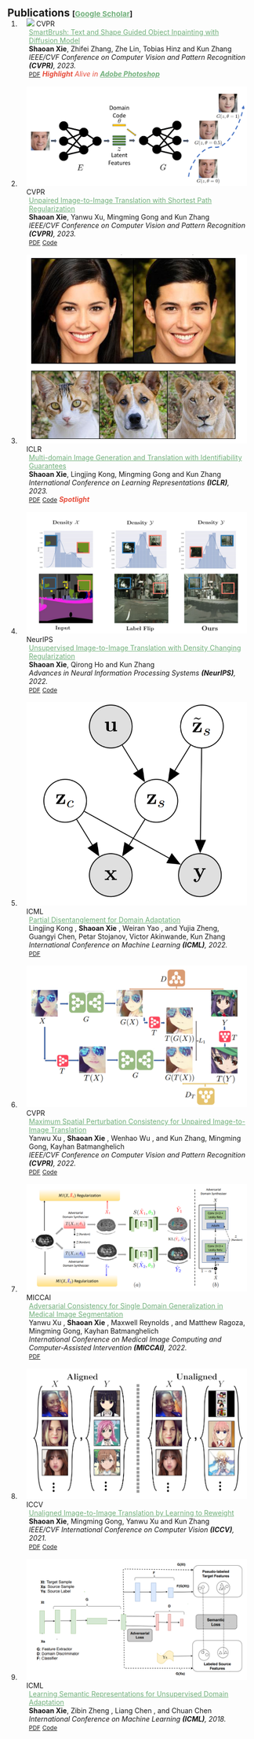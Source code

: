 <h2 id="publications" style="margin: 2px 0px -15px;">Publications <temp style="font-size:15px;">[</temp><a href="https://scholar.google.com/citations?user=mChB-hQAAAAJ&hl=en&oi=ao" target="_blank" style="font-size:15px;color:#71b07b;">Google Scholar</a><temp style="font-size:15px;">]</temp></h2>
   

<div class="publications">
<ol class="bibliography">

<li>
<div class="pub-row">

  <div class="col-sm-3 abbr" style="position: relative;padding-right: 15px;padding-left: 15px;">
    <img src="assets/img/smartbrush_demo.gif" class="teaser img-fluid z-depth-1">
    <abbr class="badge-abbr">CVPR</abbr>
  </div>

  <div class="col-sm-9" style="position: relative;padding-right: 15px;padding-left: 20px;">
    <div class="title"><a href="https://arxiv.org/pdf/2212.05034.pdf" style="color:#71b07b;">SmartBrush: Text and Shape Guided Object Inpainting with Diffusion Model</a></div>
    <div class="author"><strong>Shaoan Xie</strong>, Zhifei Zhang, Zhe Lin, Tobias Hinz and Kun Zhang</div>
    <div class="periodical"><em>IEEE/CVF Conference on Computer Vision and Pattern Recognition <strong>(CVPR)</strong>, 2023.</em></div>
    <div class="links">
      <a href="https://arxiv.org/pdf/2212.05034.pdf" class="btn btn-sm z-depth-0" role="button" target="_blank" style="font-size:12px;">PDF</a>    
       <strong><i style="color:#e74d3c">Highlight</i></strong> <i style="color:#e74d3c">Alive in <strong><a href="" style="color:#71b07b;"> Adobe Photoshop</a></strong></i>
    </div>
  </div> 
</div>
</li>
  <br>
  
  <li>
<div class="pub-row">

  <div class="col-sm-3 abbr" style="position: relative;padding-right: 15px;padding-left: 15px;">
    <img src="assets/img/santa.PNG" class="teaser img-fluid z-depth-1">
    <abbr class="badge-abbr">CVPR</abbr>
  </div>

  <div class="col-sm-9" style="position: relative;padding-right: 15px;padding-left: 20px;">
    <div class="title"><a href="https://arxiv.org/pdf/2212.05034.pdf" style="color:#71b07b;">Unpaired Image-to-Image Translation with Shortest Path Regularization</a></div>
    <div class="author"><strong>Shaoan Xie</strong>, Yanwu Xu, Mingming Gong and Kun Zhang</div>
    <div class="periodical"><em>IEEE/CVF Conference on Computer Vision and Pattern Recognition <strong>(CVPR)</strong>, 2023.</em></div>
    <div class="links">
      <a href="https://openaccess.thecvf.com/content/CVPR2023/papers/Xie_Unpaired_Image-to-Image_Translation_With_Shortest_Path_Regularization_CVPR_2023_paper.pdf" class="btn btn-sm z-depth-0" role="button" target="_blank" style="font-size:12px;">PDF</a>  
        <a href="https://github.com/Mid-Push/santa" class="btn btn-sm z-depth-0" role="button" target="_blank" style="font-size:12px;">Code</a>
    </div>
  </div> 
</div>
</li>
  <br>
  
  
  <li>
<div class="pub-row">

  <div class="col-sm-3 abbr" style="position: relative;padding-right: 15px;padding-left: 15px;">
    <img src="assets/img/istylegan.PNG" class="teaser img-fluid z-depth-1">
    <abbr class="badge">ICLR</abbr>
  </div>

  <div class="col-sm-9" style="position: relative;padding-right: 15px;padding-left: 20px;">
    <div class="title"><a href="https://openreview.net/pdf?id=U2g8OGONA_V" style="color:#71b07b;">Multi-domain Image Generation and Translation with Identifiability Guarantees</a></div>
    <div class="author"><strong>Shaoan Xie</strong>, Lingjing Kong, Mingming Gong and Kun Zhang</div>
    <div class="periodical"><em>International Conference on Learning Representations <strong>(ICLR)</strong>, 2023.</em></div>
    <div class="links">
      <a href="https://openreview.net/pdf?id=U2g8OGONA_V" class="btn btn-sm z-depth-0" role="button" target="_blank" style="font-size:12px;">PDF</a>    
      <a href="https://github.com/Mid-Push/i-stylegan" class="btn btn-sm z-depth-0" role="button" target="_blank" style="font-size:12px;">Code</a>
      <strong><i style="color:#e74d3c">Spotlight</i></strong>
    </div>
  </div> 
</div>
</li>
  <br>
  
  
  <li>
<div class="pub-row">

  <div class="col-sm-3 abbr" style="position: relative;padding-right: 15px;padding-left: 15px;">
    <img src="assets/img/decent.PNG" class="teaser img-fluid z-depth-1">
    <abbr class="badge">NeurIPS</abbr>
  </div>

  <div class="col-sm-9" style="position: relative;padding-right: 15px;padding-left: 20px;">
    <div class="title"><a href="https://openreview.net/pdf?id=RNZ8JOmNaV4" style="color:#71b07b;">Unsupervised Image-to-Image Translation with Density Changing Regularization</a></div>
    <div class="author"><strong>Shaoan Xie</strong>, Qirong Ho and Kun Zhang</div>
    <div class="periodical"><em>Advances in Neural Information Processing Systems <strong>(NeurIPS)</strong>, 2022.</em></div>
    <div class="links">
      <a href="https://openreview.net/pdf?id=RNZ8JOmNaV4" class="btn btn-sm z-depth-0" role="button" target="_blank" style="font-size:12px;">PDF</a>   
      <a href="https://github.com/Mid-Push/Decent" class="btn btn-sm z-depth-0" role="button" target="_blank" style="font-size:12px;">Code</a>
    </div>
  </div> 
</div>
</li>
  <br>
  
  
  <li>
<div class="pub-row">

  <div class="col-sm-3 abbr" style="position: relative;padding-right: 15px;padding-left: 15px;">
    <img src="assets/img/imsda.PNG" class="teaser img-fluid z-depth-1">
    <abbr class="badge">ICML</abbr>
  </div>

  <div class="col-sm-9" style="position: relative;padding-right: 15px;padding-left: 20px;">
    <div class="title"><a href="https://proceedings.mlr.press/v162/kong22a/kong22a.pdf" style="color:#71b07b;">Partial Disentanglement for Domain Adaptation</a></div>
    <div class="author">Lingjing Kong ,  <strong>Shaoan Xie</strong> ,  Weiran Yao , and Yujia Zheng, Guangyi Chen, Petar Stojanov, Victor Akinwande, Kun Zhang</div>
    <div class="periodical"><em>International Conference on Machine Learning <strong>(ICML)</strong>, 2022.</em></div>
    <div class="links">
      <a href="https://proceedings.mlr.press/v162/kong22a/kong22a.pdf" class="btn btn-sm z-depth-0" role="button" target="_blank" style="font-size:12px;">PDF</a>    
    </div>
  </div> 
</div>
</li>
  <br>
  
  
  <li>
<div class="pub-row">

  <div class="col-sm-3 abbr" style="position: relative;padding-right: 15px;padding-left: 15px;">
    <img src="assets/img/mspc.PNG" class="teaser img-fluid z-depth-1">
    <abbr class="badge">CVPR</abbr>
  </div>

  <div class="col-sm-9" style="position: relative;padding-right: 15px;padding-left: 20px;">
    <div class="title"><a href="https://openaccess.thecvf.com/content/CVPR2022/papers/Xu_Maximum_Spatial_Perturbation_Consistency_for_Unpaired_Image-to-Image_Translation_CVPR_2022_paper.pdf" style="color:#71b07b;">Maximum Spatial Perturbation Consistency for Unpaired Image-to-Image Translation</a></div>
    <div class="author">Yanwu Xu ,  <strong>Shaoan Xie</strong> ,  Wenhao Wu , and Kun Zhang, Mingming Gong, Kayhan Batmanghelich</div>
    <div class="periodical"><em>IEEE/CVF Conference on Computer Vision and Pattern Recognition <strong>(CVPR)</strong>, 2022.</em></div>
    <div class="links">
      <a href="https://openaccess.thecvf.com/content/CVPR2022/papers/Xu_Maximum_Spatial_Perturbation_Consistency_for_Unpaired_Image-to-Image_Translation_CVPR_2022_paper.pdf" class="btn btn-sm z-depth-0" role="button" target="_blank" style="font-size:12px;">PDF</a>    
      <a href="https://github.com/batmanlab/MSPC" class="btn btn-sm z-depth-0" role="button" target="_blank" style="font-size:12px;">Code</a>
    </div>
  </div> 
</div>
</li>
  <br>
  
  <li>
<div class="pub-row">

  <div class="col-sm-3 abbr" style="position: relative;padding-right: 15px;padding-left: 15px;">
    <img src="assets/img/miccai.PNG" class="teaser img-fluid z-depth-1">
    <abbr class="badge">MICCAI</abbr>
  </div>

  <div class="col-sm-9" style="position: relative;padding-right: 15px;padding-left: 20px;">
    <div class="title"><a href="https://arxiv.org/pdf/2206.13737.pdf" style="color:#71b07b;">Adversarial Consistency for Single Domain Generalization in Medical Image Segmentation</a></div>
    <div class="author">Yanwu Xu ,  <strong>Shaoan Xie</strong> ,  Maxwell Reynolds , and Matthew Ragoza, Mingming Gong, Kayhan Batmanghelich</div>
    <div class="periodical"><em>International Conference on Medical Image Computing and Computer-Assisted Intervention <strong>(MICCAI)</strong>, 2022.</em></div>
    <div class="links">
      <a href="https://arxiv.org/pdf/2206.13737.pdf" class="btn btn-sm z-depth-0" role="button" target="_blank" style="font-size:12px;">PDF</a>    
    </div>
  </div> 
</div>
</li>
  <br>
  
  <li>
<div class="pub-row">

  <div class="col-sm-3 abbr" style="position: relative;padding-right: 15px;padding-left: 15px;">
    <img src="assets/img/irwgan.PNG" class="teaser img-fluid z-depth-1">
    <abbr class="badge">ICCV</abbr>
  </div>

  <div class="col-sm-9" style="position: relative;padding-right: 15px;padding-left: 20px;">
    <div class="title"><a href="https://openaccess.thecvf.com/content/ICCV2021/papers/Xie_Unaligned_Image-to-Image_Translation_by_Learning_to_Reweight_ICCV_2021_paper.pdf" style="color:#71b07b;">Unaligned Image-to-Image Translation by Learning to Reweight</a></div>
    <div class="author"><strong>Shaoan Xie</strong>, Mingming Gong, Yanwu Xu and Kun Zhang</div>
    <div class="periodical"><em>IEEE/CVF International Conference on Computer Vision <strong>(ICCV)</strong>, 2021.</em></div>
    <div class="links">
      <a href="https://openaccess.thecvf.com/content/ICCV2021/papers/Xie_Unaligned_Image-to-Image_Translation_by_Learning_to_Reweight_ICCV_2021_paper.pdf" class="btn btn-sm z-depth-0" role="button" target="_blank" style="font-size:12px;">PDF</a>    
      <a href="https://github.com/Mid-Push/IrwGAN" class="btn btn-sm z-depth-0" role="button" target="_blank" style="font-size:12px;">Code</a>
    </div>
  </div> 
</div>
</li>
  <br>
  
  <li>
<div class="pub-row">

  <div class="col-sm-3 abbr" style="position: relative;padding-right: 15px;padding-left: 15px;">
    <img src="assets/img/mstn.PNG" class="teaser img-fluid z-depth-1">
    <abbr class="badge">ICML</abbr>
  </div>

  <div class="col-sm-9" style="position: relative;padding-right: 15px;padding-left: 20px;">
    <div class="title"><a href="http://proceedings.mlr.press/v80/xie18c/xie18c.pdf" style="color:#71b07b;">Learning Semantic Representations for Unsupervised Domain Adaptation</a></div>
    <div class="author"><strong>Shaoan Xie</strong>, Zibin Zheng ,  Liang Chen , and Chuan Chen</div>
    <div class="periodical"><em>International Conference on Machine Learning <strong>(ICML)</strong>, 2018.</em></div>
    <div class="links">
      <a href="http://proceedings.mlr.press/v80/xie18c/xie18c.pdf" class="btn btn-sm z-depth-0" role="button" target="_blank" style="font-size:12px;">PDF</a> 
      <a href="https://github.com/Mid-Push/Moving-Semantic-Transfer-Network" class="btn btn-sm z-depth-0" role="button" target="_blank" style="font-size:12px;">Code</a>
    </div>
  </div> 
</div>
</li>
  <br>
  


</ol>
</div>
